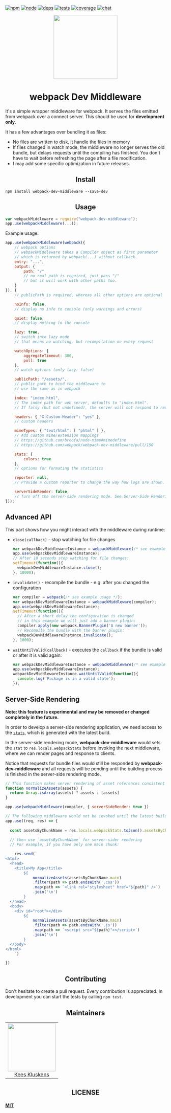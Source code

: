 [![npm][npm]][npm-url]
[![node][node]][node-url]
[![deps][deps]][deps-url]
[![tests][tests]][tests-url]
[![coverage][cover]][cover-url]
[![chat][chat]][chat-url]

<div align="center">
  <a href="https://github.com/webpack/webpack">
    <img width="200" height="200"
      src="https://webpack.js.org/assets/icon-square-big.svg">
  </a>
  <h1>webpack Dev Middleware</h1>
</div>

It's a simple wrapper middleware for webpack. It serves the files emitted from webpack over a connect server. This should be used for **development only**.

It has a few advantages over bundling it as files:

* No files are written to disk, it handle the files in memory
* If files changed in watch mode, the middleware no longer serves the old bundle, but delays requests until the compiling has finished. You don't have to wait before refreshing the page after a file modification.
* I may add some specific optimization in future releases.

<h2 align="center">Install</h2>

```
npm install webpack-dev-middleware --save-dev
```

<h2 align="center">Usage</h2>

``` javascript
var webpackMiddleware = require("webpack-dev-middleware");
app.use(webpackMiddleware(...));
```

Example usage:

``` javascript
app.use(webpackMiddleware(webpack({
	// webpack options
	// webpackMiddleware takes a Compiler object as first parameter
	// which is returned by webpack(...) without callback.
	entry: "...",
	output: {
		path: "/"
		// no real path is required, just pass "/"
		// but it will work with other paths too.
	}
}), {
	// publicPath is required, whereas all other options are optional

	noInfo: false,
	// display no info to console (only warnings and errors)

	quiet: false,
	// display nothing to the console

	lazy: true,
	// switch into lazy mode
	// that means no watching, but recompilation on every request

	watchOptions: {
		aggregateTimeout: 300,
		poll: true
	},
	// watch options (only lazy: false)

	publicPath: "/assets/",
	// public path to bind the middleware to
	// use the same as in webpack

	index: "index.html",
	// The index path for web server, defaults to "index.html".
	// If falsy (but not undefined), the server will not respond to requests to the root URL.

	headers: { "X-Custom-Header": "yes" },
	// custom headers

	mimeTypes: { "text/html": [ "phtml" ] },
	// Add custom mime/extension mappings
	// https://github.com/broofa/node-mime#mimedefine
	// https://github.com/webpack/webpack-dev-middleware/pull/150

	stats: {
		colors: true
	},
	// options for formating the statistics

	reporter: null,
	// Provide a custom reporter to change the way how logs are shown.

	serverSideRender: false,
	// Turn off the server-side rendering mode. See Server-Side Rendering part for more info.
}));
```

## Advanced API

This part shows how you might interact with the middleware during runtime:

* `close(callback)` - stop watching for file changes
	```js
	var webpackDevMiddlewareInstance = webpackMiddleware(/* see example usage */);
	app.use(webpackDevMiddlewareInstance);
	// After 10 seconds stop watching for file changes:
	setTimeout(function(){
	  webpackDevMiddlewareInstance.close();
	}, 10000);
	```

* `invalidate()` - recompile the bundle - e.g. after you changed the configuration
	```js
	var compiler = webpack(/* see example usage */);
	var webpackDevMiddlewareInstance = webpackMiddleware(compiler);
	app.use(webpackDevMiddlewareInstance);
	setTimeout(function(){
	  // After a short delay the configuration is changed
	  // in this example we will just add a banner plugin:
	  compiler.apply(new webpack.BannerPlugin('A new banner'));
	  // Recompile the bundle with the banner plugin:
	  webpackDevMiddlewareInstance.invalidate();
	}, 1000);
	```

* `waitUntilValid(callback)` - executes the `callback` if the bundle is valid or after it is valid again:
	```js
	var webpackDevMiddlewareInstance = webpackMiddleware(/* see example usage */);
	app.use(webpackDevMiddlewareInstance);
	webpackDevMiddlewareInstance.waitUntilValid(function(){
	  console.log('Package is in a valid state');
	});
	```

## Server-Side Rendering

**Note: this feature is experimental and may be removed or changed completely in the future.**

In order to develop a server-side rendering application, we need access to the [`stats`](https://github.com/webpack/docs/wiki/node.js-api#stats), which is generated with the latest build.

In the server-side rendering mode, __webpack-dev-middleware__ would sets the `stat` to `res.locals.webpackStats` before invoking the next middleware, where we can render pages and response to clients.

Notice that requests for bundle files would still be responded by __webpack-dev-middleware__ and all requests will be pending until the building process is finished in the server-side rendering mode.

```javascript
// This function makes server rendering of asset references consistent with different webpack chunk/entry confiugrations
function normalizeAssets(assets) {
  return Array.isArray(assets) ? assets : [assets]
}

app.use(webpackMiddleware(compiler, { serverSideRender: true })

// The following middleware would not be invoked until the latest build is finished.
app.use((req, res) => {
  
  const assetsByChunkName = res.locals.webpackStats.toJson().assetsByChunkName
  
  // then use `assetsByChunkName` for server-sider rendering
  // For example, if you have only one main chunk:

	res.send(`
<html>
  <head>
    <title>My App</title>
		${
			normalizeAssets(assetsByChunkName.main)
			.filter(path => path.endsWith('.css'))
			.map(path => `<link rel="stylesheet" href="${path}" />`)
			.join('\n')
		}
  </head>
  <body>
    <div id="root"></div>
		${
			normalizeAssets(assetsByChunkName.main)
			.filter(path => path.endsWith('.js'))
			.map(path => `<script src="${path}"></script>`)
			.join('\n')
		}
  </body>
</html>		
	`)

})
```

<h2 align="center">Contributing</h2>

Don't hesitate to create a pull request. Every contribution is appreciated. In development you can start the tests by calling `npm test`.

<h2 align="center">Maintainers</h2>

<table>
  <tbody>
    <tr>
      <td align="center">
        <img width="150 height="150"
        src="https://avatars.githubusercontent.com/SpaceK33z?v=3">
        <br />
        <a href="https://github.com/SpaceK33z">Kees Kluskens</a>
      </td>
    <tr>
  <tbody>
</table>


<h2 align="center">LICENSE</h2>

#### [MIT](./LICENSE)

[npm]: https://img.shields.io/npm/v/webpack-dev-middleware.svg
[npm-url]: https://npmjs.com/package/webpack-dev-middleware

[node]: https://img.shields.io/node/v/webpack-dev-middleware.svg
[node-url]: https://nodejs.org

[deps]: https://david-dm.org/webpack/webpack-dev-middleware.svg
[deps-url]: https://david-dm.org/webpack/webpack-dev-middleware

[tests]: http://img.shields.io/travis/webpack/webpack-dev-middleware.svg
[tests-url]: https://travis-ci.org/webpack/webpack-dev-middleware

[cover]: https://codecov.io/gh/webpack/webpack-dev-middleware/branch/master/graph/badge.svg
[cover-url]: https://codecov.io/gh/webpack/webpack-dev-middleware

[chat]: https://badges.gitter.im/webpack/webpack.svg
[chat-url]: https://gitter.im/webpack/webpack
